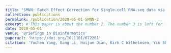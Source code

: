 ```yaml
---
title: "SMNN: Batch Effect Correction for Single-cell RNA-seq data via Supervised Mutual Nearest Neighbor Detection"
collection: publications
permalink: /publication/2020-05-01-SMNN-2
excerpt: #'This paper is about the number 2. The number 3 is left for future work.'
date: 2020-05-01
venue: 'Briefings in Bioinformatics'
paperurl: 'https://doi.org/10.1101/672261'
citation: 'Yuchen Yang, Gang Li, Huijun Qian, Kirk C Wilhelmsen, Yin Shen, Yun Li, SMNN: batch effect correction for single-cell RNA-seq data via supervised mutual nearest neighbor detection, <i>Briefings in Bioinformatics/i>, , bbaa097, https://doi.org/10.1093/bib/bbaa097'
---
```

<!---
This paper is about the number 2. The number 3 is left for future work.

[Download paper here](http://academicpages.github.io/files/paper2.pdf)

Recommended citation: Yuchen Yang, Gang Li, Huijun Qian, Kirk C Wilhelmsen, Yin Shen, Yun Li, SMNN: batch effect correction for single-cell RNA-seq data via supervised mutual nearest neighbor detection, <i>Briefings in Bioinformatics/i>, , bbaa097, https://doi.org/10.1093/bib/bbaa097.
--->